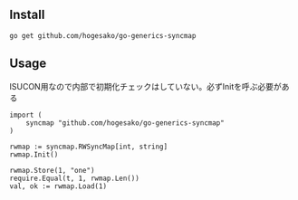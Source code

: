 ## Install
```
go get github.com/hogesako/go-generics-syncmap
```

## Usage
ISUCON用なので内部で初期化チェックはしていない。必ずInitを呼ぶ必要がある
```
import (
	syncmap "github.com/hogesako/go-generics-syncmap"
)

rwmap := syncmap.RWSyncMap[int, string]
rwmap.Init()

rwmap.Store(1, "one")
require.Equal(t, 1, rwmap.Len())
val, ok := rwmap.Load(1)
```